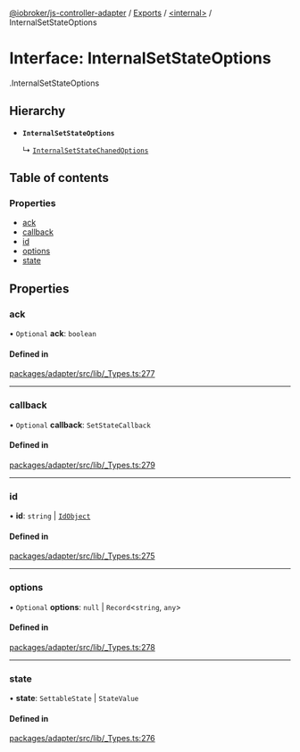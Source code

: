[@iobroker/js-controller-adapter](../README.md) / [Exports](../modules.md) / [<internal\>](../modules/internal_.md) / InternalSetStateOptions

# Interface: InternalSetStateOptions

[<internal>](../modules/internal_.md).InternalSetStateOptions

## Hierarchy

- **`InternalSetStateOptions`**

  ↳ [`InternalSetStateChanedOptions`](internal_.InternalSetStateChanedOptions.md)

## Table of contents

### Properties

- [ack](internal_.InternalSetStateOptions.md#ack)
- [callback](internal_.InternalSetStateOptions.md#callback)
- [id](internal_.InternalSetStateOptions.md#id)
- [options](internal_.InternalSetStateOptions.md#options)
- [state](internal_.InternalSetStateOptions.md#state)

## Properties

### ack

• `Optional` **ack**: `boolean`

#### Defined in

[packages/adapter/src/lib/_Types.ts:277](https://github.com/ioBroker/ioBroker.js-controller/blob/4be02248/packages/adapter/src/lib/_Types.ts#L277)

___

### callback

• `Optional` **callback**: `SetStateCallback`

#### Defined in

[packages/adapter/src/lib/_Types.ts:279](https://github.com/ioBroker/ioBroker.js-controller/blob/4be02248/packages/adapter/src/lib/_Types.ts#L279)

___

### id

• **id**: `string` \| [`IdObject`](internal_.IdObject.md)

#### Defined in

[packages/adapter/src/lib/_Types.ts:275](https://github.com/ioBroker/ioBroker.js-controller/blob/4be02248/packages/adapter/src/lib/_Types.ts#L275)

___

### options

• `Optional` **options**: ``null`` \| `Record`<`string`, `any`\>

#### Defined in

[packages/adapter/src/lib/_Types.ts:278](https://github.com/ioBroker/ioBroker.js-controller/blob/4be02248/packages/adapter/src/lib/_Types.ts#L278)

___

### state

• **state**: `SettableState` \| `StateValue`

#### Defined in

[packages/adapter/src/lib/_Types.ts:276](https://github.com/ioBroker/ioBroker.js-controller/blob/4be02248/packages/adapter/src/lib/_Types.ts#L276)

